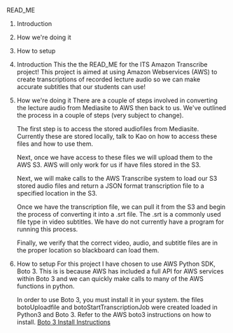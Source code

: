 READ_ME 

1) Introduction
2) How we're doing it
3) How to setup 


1) Introduction
	This the the READ_ME for the ITS Amazon Transcribe project!
	This project is aimed at using Amazon Webservices (AWS) to 
	create transcriptions of recorded lecture audio so we can make
	accurate subtitles that our students can use!

2) How we're doing it
	There are a couple of steps involved in converting the lecture
	audio from Mediasite to AWS then back to us. We've outlined
	the process in a couple of steps (very subject to change).
	
	The first step is to access the stored audiofiles from Mediasite.
	Currently these are stored locally, talk to Kao on how to access
	these files and how to use them.

	Next, once we have access to these files we will upload them to the
	AWS S3. AWS will only work for us if have files stored in the S3.
	
	Next, we will make calls to the AWS Transcribe system to load our S3
	stored audio files and return a JSON format transcription file to a
	specified location in the S3.

	Once we have the transcription file, we can pull it from the S3 and 
	begin the process of converting it into a .srt file. The .srt is a
	commonly used file type in video subtitles. We have do not currently
	have a program for running this process.

	Finally, we verify that the correct video, audio, and subtitle files
	are in the proper location so blackboard can load them.

3) How to setup
	For this project I have chosen to use AWS Python SDK, Boto 3. This is
	is because AWS has included a full API for AWS services within Boto 3
	and we can quickly make calls to many of the AWS functions in python.

	In order to use Boto 3, you must install it in your system.
	the files botoUploadfile and botoStartTranscriptionJob were created 
	loaded in Python3 and Boto 3. Refer to the AWS boto3 instructions on
	how to install. 
	[Boto 3 Install Instructions](https://www.boto3.amazonaws.com/v1/documentation/api/latest/guide/quickstart.html)
